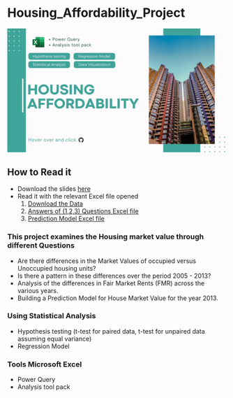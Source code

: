 # Housing_Affordability_Project
 
![alt text](https://github.com/elsayedg/Housing_Affordability_Project/blob/main/Housing_Affordability_Project.jpg)


 ## How to Read it 
 * Download the slides [here](https://github.com/elsayedg/Housing_Affordability_Project/blob/main/Housing%20Affordability.pdf)
 * Read it with the relevant Excel file opened
   1. [Download the Data](https://github.com/elsayedg/Housing_Affordability_Project/tree/main/Clean_Data) 
   2. [Answers of (1,2,3) Questions Excel file](https://github.com/elsayedg/Housing_Affordability_Project/blob/main/Answer1-3.xlsx)
   3. [Prediction Model Excel file](https://github.com/elsayedg/Housing_Affordability_Project/blob/main/Answer1-3.xlsx)

 
 ### This project examines the Housing market value through different Questions
 * Are there differences in the Market Values of occupied versus Unoccupied housing units?
 * Is there a pattern in these differences over the period 2005 - 2013?
 * Analysis of the differences in Fair Market Rents (FMR) across the various years.
 * Building a Prediction Model for House Market Value for the year 2013.

### Using Statistical Analysis  
* Hypothesis testing (t-test for paired data, t-test for unpaired data assuming equal variance)
* Regression Model
### Tools Microsoft Excel 
* Power Query
* Analysis tool pack 
